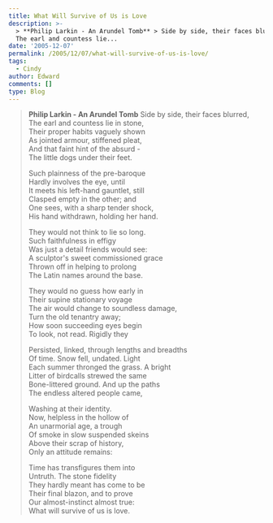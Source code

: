 ```yaml
---
title: What Will Survive of Us is Love
description: >-
  > **Philip Larkin - An Arundel Tomb** > Side by side, their faces blurred, >
  The earl and countess lie...
date: '2005-12-07'
permalink: /2005/12/07/what-will-survive-of-us-is-love/
tags:
  - Cindy
author: Edward
comments: []
type: Blog
---
```


> **Philip Larkin - An Arundel Tomb**
> Side by side, their faces blurred,  
>  The earl and countess lie in stone,  
>  Their proper habits vaguely shown  
>  As jointed armour, stiffened pleat,  
>  And that faint hint of the absurd -  
>  The little dogs under their feet.
> 
> Such plainness of the pre-baroque  
>  Hardly involves the eye, until  
>  It meets his left-hand gauntlet, still  
>  Clasped empty in the other; and  
>  One sees, with a sharp tender shock,  
>  His hand withdrawn, holding her hand.
> 
> They would not think to lie so long.  
>  Such faithfulness in effigy  
>  Was just a detail friends would see:  
>  A sculptor\'s sweet commissioned grace  
>  Thrown off in helping to prolong  
>  The Latin names around the base.
> 
> They would no guess how early in  
>  Their supine stationary voyage  
>  The air would change to soundless damage,  
>  Turn the old tenantry away;  
>  How soon succeeding eyes begin  
>  To look, not read. Rigidly they
> 
> Persisted, linked, through lengths and breadths  
>  Of time. Snow fell, undated. Light  
>  Each summer thronged the grass. A bright  
>  Litter of birdcalls strewed the same  
>  Bone-littered ground. And up the paths  
>  The endless altered people came,
> 
> Washing at their identity.  
>  Now, helpless in the hollow of  
>  An unarmorial age, a trough  
>  Of smoke in slow suspended skeins  
>  Above their scrap of history,  
>  Only an attitude remains:
> 
> Time has transfigures them into  
>  Untruth. The stone fidelity  
>  They hardly meant has come to be  
>  Their final blazon, and to prove  
>  Our almost-instinct almost true:  
>  What will survive of us is love.

